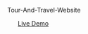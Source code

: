 Tour-And-Travel-Website
<ul><a href="https://07ajayjadhav.github.io/Tour-And-Travel-Website/index.htm#">Live Demo</a></ul>
